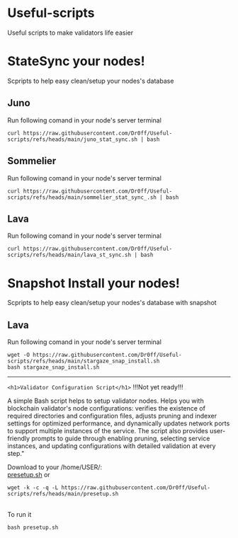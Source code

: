 # Useful-scripts
Useful scripts to make validators life easier

# StateSync your nodes!
Scpripts to help easy clean/setup your nodes's database
## Juno
Run following comand in your node's server terminal
```
curl https://raw.githubusercontent.com/Dr0ff/Useful-scripts/refs/heads/main/juno_stat_sync.sh | bash
```
## Sommelier
Run following comand in your node's server terminal
```
curl https://raw.githubusercontent.com/Dr0ff/Useful-scripts/refs/heads/main/sommelier_stat_sync_.sh | bash
```
## Lava
Run following comand in your node's server terminal
```
curl https://raw.githubusercontent.com/Dr0ff/Useful-scripts/refs/heads/main/lava_st_sync.sh | bash
```

# Snapshot Install your nodes!
Scpripts to help easy clean/setup your nodes's database with snapshot

## Lava
Run following comand in your node's server terminal
```
wget -O https://raw.githubusercontent.com/Dr0ff/Useful-scripts/refs/heads/main/stargaze_snap_install.sh
bash stargaze_snap_install.sh
```


-------------------------
 ```<h1>Validator Configuration Script</h1>``` !!!Not yet ready!!!
    <p>A simple Bash script helps to setup validator nodes. 
    Helps you with blockchain validator's node configurations: verifies the existence of required directories and configuration files, adjusts pruning and indexer settings for optimized performance, and dynamically updates network ports to support multiple instances of the service. The script also provides user-friendly prompts to guide through enabling pruning, selecting service instances, and updating configurations with detailed validation at every step."
    </p>

Download to your /home/USER/:<br/>
[presetup.sh](https://raw.githubusercontent.com/Dr0ff/Useful-scripts/refs/heads/main/presetup.sh) or
```shell
wget -k -c -q -L https://raw.githubusercontent.com/Dr0ff/Useful-scripts/refs/heads/main/presetup.sh
```
<br/>
To run it <br/>

```bash presetup.sh```
